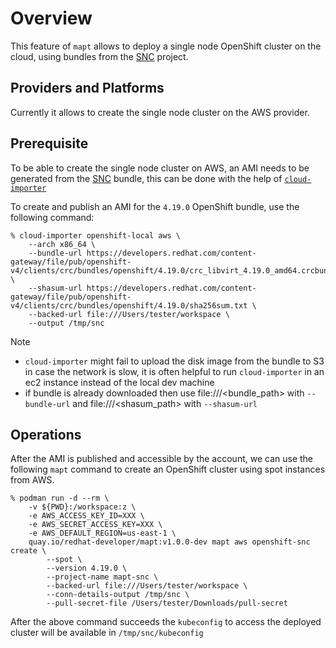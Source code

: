 # Overview

This feature of `mapt` allows to deploy a single node OpenShift cluster on the cloud, using bundles from the [SNC](https://github.com/crc-org/snc) project.

## Providers and Platforms

Currently it allows to create the single node cluster on the AWS provider.

## Prerequisite

To be able to create the single node cluster on AWS, an AMI needs to be generated from the [SNC](https://github.com/crc-org/snc) bundle, this can be done with the help of [`cloud-importer`](https://github.com/devtools-qe-incubator/cloud-importer)

To create and publish an AMI for the `4.19.0` OpenShift bundle, use the following command:

```
% cloud-importer openshift-local aws \
    --arch x86_64 \
    --bundle-url https://developers.redhat.com/content-gateway/file/pub/openshift-v4/clients/crc/bundles/openshift/4.19.0/crc_libvirt_4.19.0_amd64.crcbundle \
    --shasum-url https://developers.redhat.com/content-gateway/file/pub/openshift-v4/clients/crc/bundles/openshift/4.19.0/sha256sum.txt \
    --backed-url file:///Users/tester/workspace \
    --output /tmp/snc
```

> [!NOTE]
>
> - `cloud-importer` might fail to upload the disk image from the bundle to S3 in case the network is slow, it is often helpful to run `cloud-importer` in an ec2 instance instead of the local dev machine
> - if bundle is already downloaded then use file:///<bundle_path> with `--bundle-url` and file:///<shasum_path> with `--shasum-url`

## Operations

After the AMI is published and accessible by the account, we can use the following `mapt` command to create an OpenShift cluster using spot instances from AWS.

```
% podman run -d --rm \
    -v ${PWD}:/workspace:z \
    -e AWS_ACCESS_KEY_ID=XXX \
    -e AWS_SECRET_ACCESS_KEY=XXX \
    -e AWS_DEFAULT_REGION=us-east-1 \
    quay.io/redhat-developer/mapt:v1.0.0-dev mapt aws openshift-snc create \
        --spot \
        --version 4.19.0 \
        --project-name mapt-snc \
        --backed-url file:///Users/tester/workspace \
        --conn-details-output /tmp/snc \
        --pull-secret-file /Users/tester/Downloads/pull-secret
```

After the above command succeeds the `kubeconfig` to access the deployed cluster will be available in `/tmp/snc/kubeconfig`


